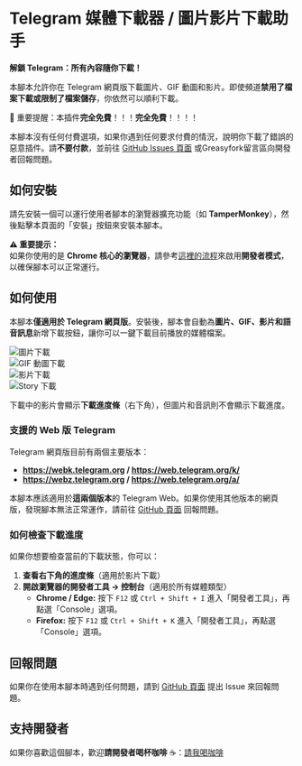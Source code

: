 # **Telegram 媒體下載器 / 圖片影片下載助手**  

**解鎖 Telegram：所有內容隨你下載！**  

本腳本允許你在 Telegram 網頁版下載圖片、GIF 動圖和影片。即使頻道**禁用了檔案下載或限制了檔案儲存**，你依然可以順利下載。  

📢 重要提醒：本插件**完全免費**！！！**完全免費**！！！！

本腳本沒有任何付費選項，如果你遇到任何要求付費的情況，說明你下載了錯誤的惡意插件。請**不要付款**，並前往 [GitHub Issues 頁面](https://github.com/Neet-Nestor/Telegram-Media-Downloader/issues) 或Greasyfork留言區向開發者回報問題。  

## **如何安裝**  

請先安裝一個可以運行使用者腳本的瀏覽器擴充功能（如 **TamperMonkey**），然後點擊本頁面的「安裝」按鈕來安裝本腳本。  

**⚠ 重要提示：**  
如果你使用的是 **Chrome 核心的瀏覽器**，請參考[這裡的流程](https://jingyan.baidu.com/article/ca2d939dfa5762ab6d31ce10.html)來啟用**開發者模式**，以確保腳本可以正常運行。  

## **如何使用**  

本腳本**僅適用於 Telegram 網頁版**。安裝後，腳本會自動為**圖片、GIF、影片和語音訊息**新增下載按鈕，讓你可以一鍵下載目前播放的媒體檔案。  

![圖片下載](https://media2.giphy.com/media/v1.Y2lkPTc5MGI3NjExY2VjNmU2ZDM0YTFlOWY4YTMzZDZmNjVlMDE2ODQ4OGY4N2E3MDFkNSZlcD12MV9pbnRlcm5hbF9naWZzX2dpZklkJmN0PWc/lqCVcw0pCd2VA3zqoE/giphy.gif)  
![GIF 動圖下載](https://media0.giphy.com/media/v1.Y2lkPTc5MGI3NjExMzYwMzM3ZTMzYmI1MzA4M2EyYmY0NTFlOTg4OWFhNjhjNDk5YTkzYiZlcD12MV9pbnRlcm5hbF9naWZzX2dpZklkJmN0PWc/wnYzW4vwpPdeuo62nQ/giphy.gif)  
![影片下載](https://media1.giphy.com/media/v1.Y2lkPTc5MGI3NjExMXcxYnJxaXMxcW05YW5rZ2YzZzE0bTU4aTBwYXI1N3pmdnVzbDFrdSZlcD12MV9pbnRlcm5hbF9naWZfYnlfaWQmY3Q9Zw/EEPbblwmSpteAmwLls/giphy.gif)  
![Story 下載](https://media0.giphy.com/media/v1.Y2lkPTc5MGI3NjExZ3Z5Y2VzM2QzbW1xc3ZwNTQ2N3Q0a3lnanpxdW55c2Qzajl5NXZsaCZlcD12MV9pbnRlcm5hbF9naWZfYnlfaWQmY3Q9Zw/xJFjBGi8isHPR5cuHl/giphy.gif)  

下載中的影片會顯示**下載進度條**（右下角），但圖片和音訊則不會顯示下載進度。  

### **支援的 Web 版 Telegram**  

Telegram 網頁版目前有兩個主要版本：  

- **https://webk.telegram.org / https://web.telegram.org/k/**  
- **https://webz.telegram.org / https://web.telegram.org/a/**  

本腳本應該適用於**這兩個版本**的 Telegram Web。如果你使用其他版本的網頁版，發現腳本無法正常運作，請前往 [GitHub 頁面](https://github.com/Neet-Nestor/Telegram-Media-Downloader) 回報問題。  

### **如何檢查下載進度**  

如果你想要檢查當前的下載狀態，你可以：  

1. **查看右下角的進度條**（適用於影片下載）  
2. **開啟瀏覽器的開發者工具 -> 控制台**（適用於所有媒體類型）  
   - **Chrome / Edge:** 按下 `F12` 或 `Ctrl + Shift + I` 進入「開發者工具」，再點選「Console」選項。  
   - **Firefox:** 按下 `F12` 或 `Ctrl + Shift + K` 進入「開發者工具」，再點選「Console」選項。  

## **回報問題**  

如果你在使用本腳本時遇到任何問題，請到 [GitHub 頁面](https://github.com/Neet-Nestor/Telegram-Media-Downloader) 提出 Issue 來回報問題。  

## **支持開發者**  

如果你喜歡這個腳本，歡迎**請開發者喝杯咖啡** ☕：[請我喝咖啡](https://ko-fi.com/neetnestor)  
